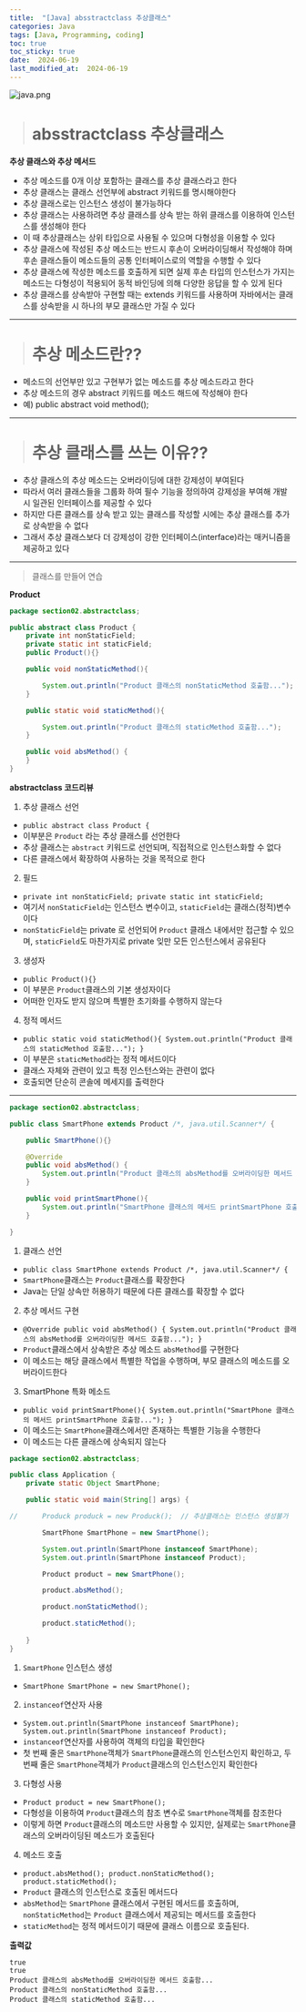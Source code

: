 ```yaml
---
title:  "[Java] absstractclass 추상클래스" 
categories: Java
tags: [Java, Programming, coding]
toc: true
toc_sticky: true
date:  2024-06-19
last_modified_at:  2024-06-19
---
```


![java.png](/assets/images/java.png)

> # absstractclass 추상클래스

**추상 클래스와 추상 메서드**

- 추상 메소드를 0개 이상 포함하는 클래스를 추상 클래스라고 한다
- 추상 클래스는 클래스 선언부에 abstract 키워드를 명시해야한다
- 추상 클래스로는 인스턴스 생성이 불가능하다
- 추상 클래스는 사용하려면 추상 클래스를 상속 받는 하위 클래스를 이용하여 인스턴스를 생성해야 한다
- 이 때 추상클래스는 상위 타입으로 사용될 수 있으며 다형성을 이용할 수 있다
- 추상 클래스에 작성된 추상 메소드는 반드시 후손이 오버라이딩해서 작성해야 하며 후손 클래스들이 메소드들의 공통 인터페이스로의 역할을 수행할 수 있다
- 추상 클래스에 작성한 메소드를 호출하게 되면 실제 후손 타입의 인스턴스가 가지는 메소드는 다형성이 적용되어 동적 바인딩에 의해 다양한 응답을 할 수 있게 된다
- 추상 클래스를 상속받아 구현할 때는 extends 키워드를 사용하며 자바에서는 클래스를 상속받을 시 하나의 부모 클래스만 가질 수 있다

---

> # 추상 메소드란??

- 메소드의 선언부만 있고 구현부가 없는 메소드를 추상 메소드라고 한다
- 추상 메소드의 경우 abstract 키워드를 메소드 해드에 작성해야 한다
- 예) public abstract void method();

---

> # 추상 클래스를 쓰는 이유??

- 추상 클래스의 추상 메소드는 오버라이딩에 대한 강제성이 부여된다
- 따라서 여러 클래스들을 그룹화 하여 필수 기능을 정의하여 강제성을 부여해 개발 시 일관된 인터페이스를 제공할 수 있다
- 하지만 다른 클래스를 상속 받고 있는 클래스를 작성할 시에는 추상 클래스를 추가로 상속받을 수 없다
- 그래서 추상 클래스보다 더 강제성이 강한 인터페이스(interface)라는 매커니즘을 제공하고 있다

---

> 클래스를 만들어 연습

**Product**

```java
package section02.abstractclass;

public abstract class Product {
    private int nonStaticField;
    private static int staticField;
    public Product(){}

    public void nonStaticMethod(){

        System.out.println("Product 클래스의 nonStaticMethod 호출함...");
    }

    public static void staticMethod(){

        System.out.println("Product 클래스의 staticMethod 호출함...");
    }

    public void absMethod() {
    }
}
```

**abstractclass 코드리뷰**

1. 추상 클래스 선언

 - `public abstract class Product {`
 - 이부분은 `Product` 라는 추상 클래스를 선언한다
 - 추상 클래스는 `abstract` 키워드로 선언되며, 직접적으로 인스턴스화할 수 없다
 - 다른 클래스에서 확장하여 사용하는 것을 목적으로 한다

2. 필드

 - `private int nonStaticField;
   private static int staticField;`
 - 여기서 `nonStaticField`는 인스턴스 변수이고, `staticField`는 클래스(정적)변수이다
 - `nonStaticField`는 private 로 선언되어 `Product` 클래스 내에서만 접근할 수 있으며, `staticField`도 마찬가지로 private 잊만 모든 인스턴스에서 공유된다

3. 생성자

 - `public Product(){}`
 - 이 부분은 `Product`클래스의 기본 생성자이다
 - 어떠한 인자도 받지 않으며 특별한 초기화를 수행하지 않는다

4. 정적 메서드

 - `public static void staticMethod(){
   System.out.println("Product 클래스의 staticMethod 호출함...");
   }`
 - 이 부분은 `staticMethod`라는 정적 메서드이다
 - 클래스 자체와 관련이 있고 특정 인스턴스와는 관련이 없다
 - 호출되면 단순히 콘솔에 메세지를 출력한다

---

```java
package section02.abstractclass;

public class SmartPhone extends Product /*, java.util.Scanner*/ {

    public SmartPhone(){}

    @Override
    public void absMethod() {
        System.out.println("Product 클래스의 absMethod를 오버라이딩한 메서드 호출함...");
    }

    public void printSmartPhone(){
        System.out.println("SmartPhone 클래스의 메서드 printSmartPhone 호출함...");
    }

}
```

1. 클래스 선언

 - `public class SmartPhone extends Product /*, java.util.Scanner*/ {`
 - `SmartPhone`클래스는 `Product`클래스를 확장한다
 - Java는 단일 상속만 허용하기 때문에 다른 클래스를 확장할 수 없다

2. 추상 메서드 구현
 - `@Override
   public void absMethod() {
   System.out.println("Product 클래스의 absMethod를 오버라이딩한 메서드 호출함...");
   }`
 - `Product`클래스에서 상속받은 추상 메소드 `absMethod`를 구현한다
 - 이 메소드는 해당 클래스에서 특별한 작업을 수행하며, 부모 클래스의 메소드를 오버라이드한다

3. SmartPhone 특화 메소드

 - `public void printSmartPhone(){
  System.out.println("SmartPhone 클래스의 메서드 printSmartPhone 호출함...");
  }`
 - 이 메소드는 `SmartPhone`클래스에서만 존재하는 특별한 기능을 수행한다
 - 이 메소드는 다른 클래스에 상속되지 않는다

```java
package section02.abstractclass;

public class Application {
    private static Object SmartPhone;

    public static void main(String[] args) {

//      Produck produck = new Produck();  // 추상클래스는 인스턴스 생성불가

        SmartPhone SmartPhone = new SmartPhone();

        System.out.println(SmartPhone instanceof SmartPhone);
        System.out.println(SmartPhone instanceof Product);

        Product product = new SmartPhone();

        product.absMethod();

        product.nonStaticMethod();

        product.staticMethod();
        
    }
}
```

1. `SmartPhone` 인스턴스 생성

 - `SmartPhone SmartPhone = new SmartPhone();`

2. `instanceof`연산자 사용
 
 - `System.out.println(SmartPhone instanceof SmartPhone);
   System.out.println(SmartPhone instanceof Product);`
 - `instanceof`연산자를 사용하여 객체의 타입을 확인한다
 - 첫 번째 줄은 `SmartPhone`객체가 `SmartPhone`클래스의 인스턴스인지 확인하고, 두 번째 줄은 `SmartPhone`객체가 `Product`클래스의 인스턴스인지 확인한다

3. 다형성 사용
 
 - `Product product = new SmartPhone();`
 - 다형성을 이용하여 `Product`클래스의 참조 변수로 `SmartPhone`객체를 참조한다
 - 이렇게 하면 `Product`클래스의 메소드만 사용할 수 있지만, 실제로는 `SmartPhone`클래스의 오버라이딩된 메소드가 호출된다

4. 메소드 호출

 - `product.absMethod();
   product.nonStaticMethod();
   product.staticMethod();`
 - `Product` 클래스의 인스턴스로 호출된 메서드다
 - `absMethod`는 `SmartPhone` 클래스에서 구현된 메서드를 호출하며, `nonStaticMethod`는 `Product` 클래스에서 제공되는 메서드를 호출한다 
 - `staticMethod`는 정적 메서드이기 때문에 클래스 이름으로 호출된다.

**출력값**

```
true
true
Product 클래스의 absMethod를 오버라이딩한 메서드 호출함...
Product 클래스의 nonStaticMethod 호출함...
Product 클래스의 staticMethod 호출함...
```